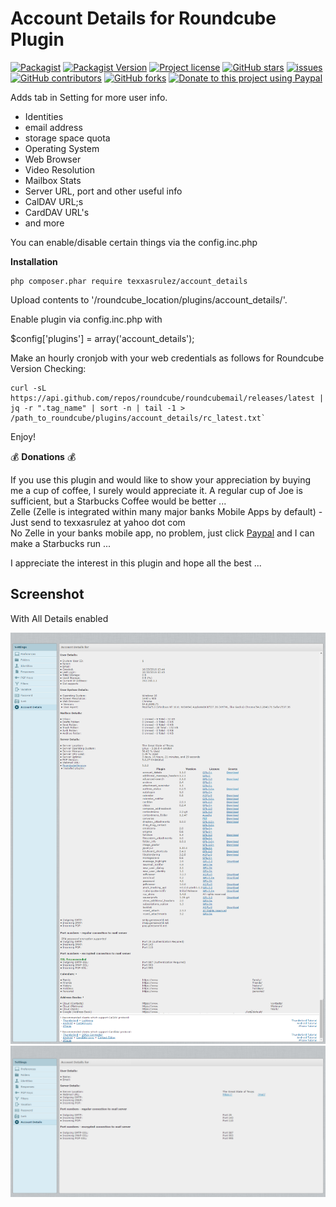 # Account Details for Roundcube Plugin

[![Packagist](https://img.shields.io/packagist/dt/texxasrulez/account_details?style=plastic&labelColor=blue&color=gold)](https://packagist.org/packages/texxasrulez/account_details)
[![Packagist Version](https://img.shields.io/packagist/v/texxasrulez/account_details?style=plastic&logo=packagist&logoColor=white&labelColor=blue&color=limegreen)](https://packagist.org/packages/texxasrulez/account_details)
[![Project license](https://img.shields.io/github/license/texxasrulez/account_details?style=plastic&labelColor=blue&color=coral)](https://github.com/texxasrulez/account_details/LICENSE)
[![GitHub stars](https://img.shields.io/github/stars/texxasrulez/account_details?style=plastic&logo=github&labelColor=blue&color=deepskyblue)](https://github.com/texxasrulez/account_details/stargazers)
[![issues](https://img.shields.io/github/issues/texxasrulez/account_details?style=plastic&labelColor=blue&color=aqua)](https://github.com/texxasrulez/account_details/issues)
[![GitHub contributors](https://img.shields.io/github/contributors/texxasrulez/account_details?style=plastic&logo=github&logoColor=white&labelColor=blue&color=orchid)](https://github.com/texxasrulez/account_details/graphs/contributors)
[![GitHub forks](https://img.shields.io/github/forks/texxasrulez/account_details?style=plastic&logo=github&logoColor=white&labelColor=blue&color=darkorange)](https://github.com/texxasrulez/account_details/forks)
[![Donate to this project using Paypal](https://img.shields.io/badge/paypal-money_please-blue.svg?style=plastic&labelColor=blue&color=forestgreen&logo=paypal)](https://www.paypal.me/texxasrulez)

Adds tab in Setting for more user info. 
* Identities
* email address
* storage space quota
* Operating System
* Web Browser
* Video Resolution
* Mailbox Stats
* Server URL, port and other useful info
* CalDAV URL;s
* CardDAV URL's
* and more

You can enable/disable certain things via the config.inc.php

**Installation**
```
php composer.phar require texxasrulez/account_details
```
Upload contents to '/roundcube_location/plugins/account_details/'.

Enable plugin via config.inc.php with

$config['plugins'] = array('account_details');

Make an hourly cronjob with your web credentials as follows for Roundcube Version Checking:

```
curl -sL https://api.github.com/repos/roundcube/roundcubemail/releases/latest | jq -r ".tag_name" | sort -n | tail -1 > /path_to_roundcube/plugins/account_details/rc_latest.txt`
```

Enjoy!

:moneybag: **Donations** :moneybag:

If you use this plugin and would like to show your appreciation by buying me a cup of coffee, I surely would appreciate it. A regular cup of Joe is sufficient, but a Starbucks Coffee would be better ... \
Zelle (Zelle is integrated within many major banks Mobile Apps by default) - Just send to texxasrulez at yahoo dot com \
No Zelle in your banks mobile app, no problem, just click [Paypal](https://paypal.me/texxasrulez?locale.x=en_US) and I can make a Starbucks run ...

I appreciate the interest in this plugin and hope all the best ...

**Screenshot**
-----------
With All Details enabled

![Alt text](/tests/ad-screenshot1.png?raw=true "Account Details Screenshot")
![Alt text](/tests/screenshot2.png?raw=true "Account Details Screenshot")
